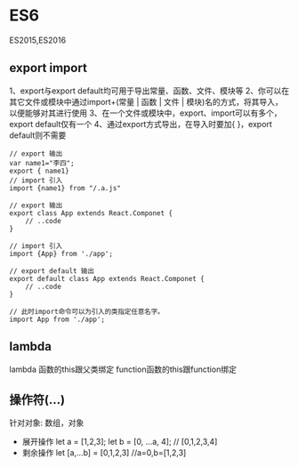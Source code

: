 # ES6
ES2015,ES2016
## export import
1、export与export default均可用于导出常量、函数、文件、模块等
2、你可以在其它文件或模块中通过import+(常量 | 函数 | 文件 | 模块)名的方式，将其导入，以便能够对其进行使用
3、在一个文件或模块中，export、import可以有多个，export default仅有一个
4、通过export方式导出，在导入时要加{ }，export default则不需要
```
// export 输出
var name1="李四";
export { name1}
// import 引入
import {name1} from "/.a.js" 

// export 输出
export class App extends React.Componet {
    // ..code
}

// import 引入
import {App} from './app';

// export default 输出
export default class App extends React.Componet {
    // ..code
}

// 此时import命令可以为引入的类指定任意名字。
import App from './app';
```
## lambda
lambda 函数的this跟父类绑定
function函数的this跟function绑定
## 操作符(...)
针对对象: 数组，对象
- 展开操作
let a = [1,2,3];
let b = [0, ...a, 4]; // [0,1,2,3,4]
- 剩余操作
let [a,...b] = [0,1,2,3] //a=0,b=[1,2,3]